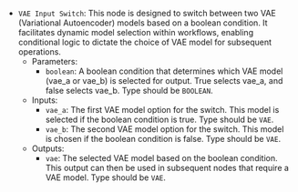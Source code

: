 - `VAE Input Switch`: This node is designed to switch between two VAE (Variational Autoencoder) models based on a boolean condition. It facilitates dynamic model selection within workflows, enabling conditional logic to dictate the choice of VAE model for subsequent operations.
    - Parameters:
        - `boolean`: A boolean condition that determines which VAE model (vae_a or vae_b) is selected for output. True selects vae_a, and false selects vae_b. Type should be `BOOLEAN`.
    - Inputs:
        - `vae_a`: The first VAE model option for the switch. This model is selected if the boolean condition is true. Type should be `VAE`.
        - `vae_b`: The second VAE model option for the switch. This model is chosen if the boolean condition is false. Type should be `VAE`.
    - Outputs:
        - `vae`: The selected VAE model based on the boolean condition. This output can then be used in subsequent nodes that require a VAE model. Type should be `VAE`.
